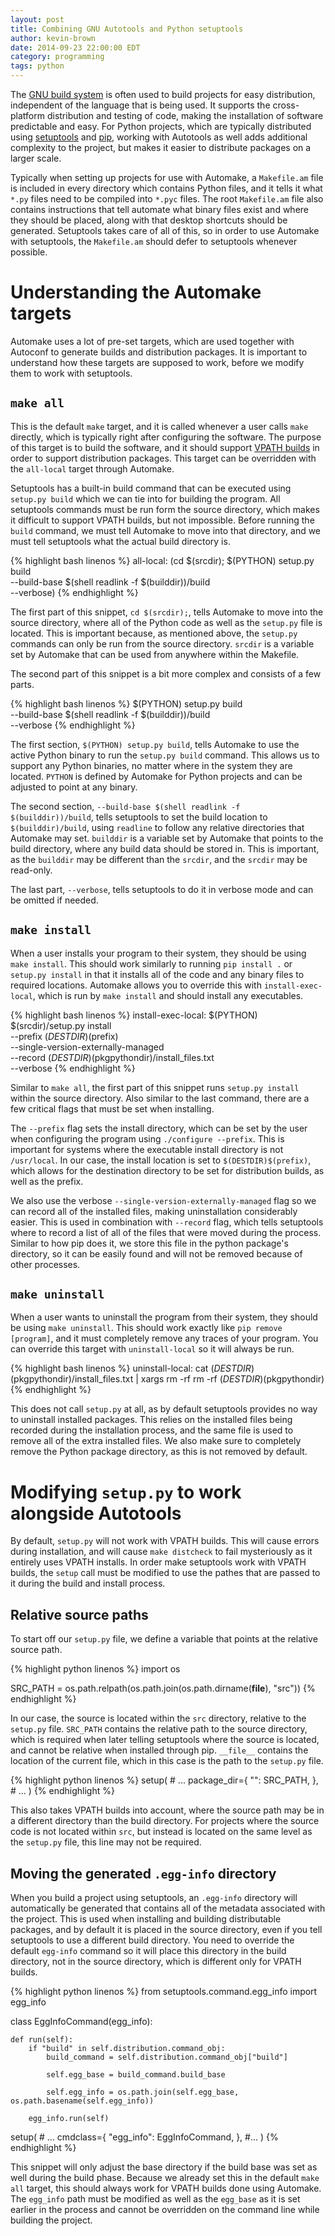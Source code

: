```yaml
---
layout: post
title: Combining GNU Autotools and Python setuptools
author: kevin-brown
date: 2014-09-23 22:00:00 EDT
category: programming
tags: python
---
```


The [GNU build system][gnu-build] is often used to build projects for easy
distribution, independent of the language that is being used. It supports
the cross-platform distribution and testing of code, making the installation of
software predictable and easy. For Python projects, which are typically
distributed using [setuptools][] and [pip][], working with Autotools as well
adds additional complexity to the project, but makes it easier to distribute
packages on a larger scale.

Typically when setting up projects for use with Automake, a `Makefile.am` file
is included in every directory which contains Python files, and it tells it
what `*.py` files need to be compiled into `*.pyc` files. The root `Makefile.am`
file also contains instructions that tell automate what binary files exist and
where they should be placed, along with that desktop shortcuts should be
generated. Setuptools takes care of all of this, so in order to use Automake
with setuptools, the `Makefile.am` should defer to setuptools whenever possible.

# Understanding the Automake targets

Automake uses a lot of pre-set targets, which are used together with Autoconf to
generate builds and distribution packages. It is important to understand how
these targets are supposed to work, before we modify them to work with
setuptools.

## `make all`

This is the default `make` target, and it is called whenever a user calls `make`
directly, which is typically right after configuring the software. The purpose
of this target is to build the software, and it should support
[VPATH builds][vpath-builds] in order to support distribution packages. This
target can be overridden with the `all-local` target through Automake.

Setuptools has a built-in build command that can be executed using
`setup.py build` which we can tie into for building the program. All setuptools
commands must be run form the source directory, which makes it difficult to
support VPATH builds, but not impossible. Before running the `build` command,
we must tell Automake to move into that directory, and we must tell setuptools
what the actual build directory is.

{% highlight bash linenos %}
all-local:
    (cd $(srcdir); $(PYTHON) setup.py build \
        --build-base $(shell readlink -f $(builddir))/build \
        --verbose)
{% endhighlight %}

The first part of this snippet, `cd $(srcdir);`, tells Automake to move into the
source directory, where all of the Python code as well as the `setup.py` file
is located. This is important because, as mentioned above, the `setup.py`
commands can only be run from the source directory. `srcdir` is a variable set
by Automake that can be used from anywhere within the Makefile.

The second part of this snippet is a bit more complex and consists of a few
parts.

{% highlight bash linenos %}
$(PYTHON) setup.py build \
    --build-base $(shell readlink -f $(builddir))/build \
    --verbose
{% endhighlight %}

The first section, `$(PYTHON) setup.py build`, tells Automake to use the
active Python binary to run the `setup.py build` command. This allows us to
support any Python binaries, no matter where in the system they are located.
`PYTHON` is defined by Automake for Python projects and can be adjusted to point
at any binary.

The second section, `--build-base $(shell readlink -f $(builddir))/build`, tells
setuptools to set the build location to `$(builddir)/build`, using `readline` to
follow any relative directories that Automake may set. `builddir` is a variable
set by Automake that points to the build directory, where any build data should
be stored in. This is important, as the `builddir` may be different than the
`srcdir`, and the `srcdir` may be read-only.

The last part, `--verbose`, tells setuptools to do it in verbose mode and can be
omitted if needed.

## `make install`

When a user installs your program to their system, they should be using
`make install`. This should work similarly to running `pip install .` or
`setup.py install` in that it installs all of the code and any binary files to
required locations. Automake allows you to override this with
`install-exec-local`, which is run by `make install` and should install any
executables.

{% highlight bash linenos %}
install-exec-local:
    $(PYTHON) $(srcdir)/setup.py install \
        --prefix $(DESTDIR)$(prefix) \
        --single-version-externally-managed \
        --record $(DESTDIR)$(pkgpythondir)/install_files.txt \
        --verbose
{% endhighlight %}

Similar to `make all`, the first part of this snippet runs `setup.py install`
within the source directory. Also similar to the last command, there are a few
critical flags that must be set when installing.

The `--prefix` flag sets the install directory, which can be set by the user
when configuring the program using `./configure --prefix`. This is important
for systems where the executable install directory is not `/usr/local`. In our
case, the install location is set to `$(DESTDIR)$(prefix)`, which allows for the
destination directory to be set for distribution builds, as well as the prefix.

We also use the verbose `--single-version-externally-managed` flag so we can
record all of the installed files, making uninstallation considerably easier.
This is used in combination with `--record` flag, which tells setuptools where
to record a list of all of the files that were moved during the process.
Similar to how pip does it, we store this file in the python package's
directory, so it can be easily found and will not be removed because of other
processes.

## `make uninstall`

When a user wants to uninstall the program from their system, they should be
using `make uninstall`. This should work exactly like `pip remove [program]`,
and it must completely remove any traces of your program. You can override this
target with `uninstall-local` so it will always be run.

{% highlight bash linenos %}
uninstall-local:
    cat $(DESTDIR)$(pkgpythondir)/install_files.txt | xargs rm -rf
    rm -rf $(DESTDIR)$(pkgpythondir)
{% endhighlight %}

This does not call `setup.py` at all, as by default setuptools provides no way
to uninstall installed packages. This relies on the installed files being
recorded during the installation process, and the same file is used to remove
all of the extra installed files. We also make sure to completely remove the
Python package directory, as this is not removed by default.

# Modifying `setup.py` to work alongside Autotools

By default, `setup.py` will not work with VPATH builds. This will cause errors
during installation, and will cause `make distcheck` to fail mysteriously as
it entirely uses VPATH installs. In order make setuptools work with VPATH
builds, the `setup` call must be modified to use the pathes that are passed to
it during the build and install process.

## Relative source paths

To start off our `setup.py` file, we define a variable that points at the
relative source path.

{% highlight python linenos %}
import os

SRC_PATH = os.path.relpath(os.path.join(os.path.dirname(__file__), "src"))
{% endhighlight %}

In our case, the source is located within the `src` directory, relative to the
`setup.py` file. `SRC_PATH` contains the relative path to the source directory,
which is required when later telling setuptools where the source is located, and
cannot be relative when installed through pip. `__file__` contains the location
of the current file, which in this case is the path to the `setup.py` file.

{% highlight python linenos %}
setup(
    # ...
    package_dir={
        "": SRC_PATH,
    },
    # ...
)
{% endhighlight %}

This also takes VPATH builds into account, where the source path may be in a
different directory than the build directory. For projects where the source code
is not located within `src`, but instead is located on the same level as the
`setup.py` file, this line may not be required.

## Moving the generated `.egg-info` directory

When you build a project using setuptools, an `.egg-info` directory will
automatically be generated that contains all of the metadata associated with the
project. This is used when installing and building distributable packages, and
by default it is placed in the source directory, even if you tell setuptools to
use a different build directory. You need to override the default `egg-info`
command so it will place this directory in the build directory, not in the
source directory, which is different only for VPATH builds.

{% highlight python linenos %}
from setuptools.command.egg_info import egg_info

class EggInfoCommand(egg_info):

    def run(self):
        if "build" in self.distribution.command_obj:
            build_command = self.distribution.command_obj["build"]

            self.egg_base = build_command.build_base

            self.egg_info = os.path.join(self.egg_base, os.path.basename(self.egg_info))

        egg_info.run(self)

setup(
    # ...
    cmdclass={
        "egg_info": EggInfoCommand,
    },
    #...
)
{% endhighlight %}

This snippet will only adjust the base directory if the build base was set as
well during the build phase. Because we already set this in the default
`make all` target, this should always work for VPATH builds done using Automake.
The `egg_info` path must be modified as well as the `egg_base` as it is
set earlier in the process and cannot be overridden on the command line while
building the project.


[gnu-build]: https://en.wikipedia.org/wiki/GNU_build_system
[pip]: https://pip.pypa.io/
[setuptools]: https://pythonhosted.org/setuptools/
[vpath-builds]: https://www.gnu.org/software/automake/manual/html_node/VPATH-Builds.html
